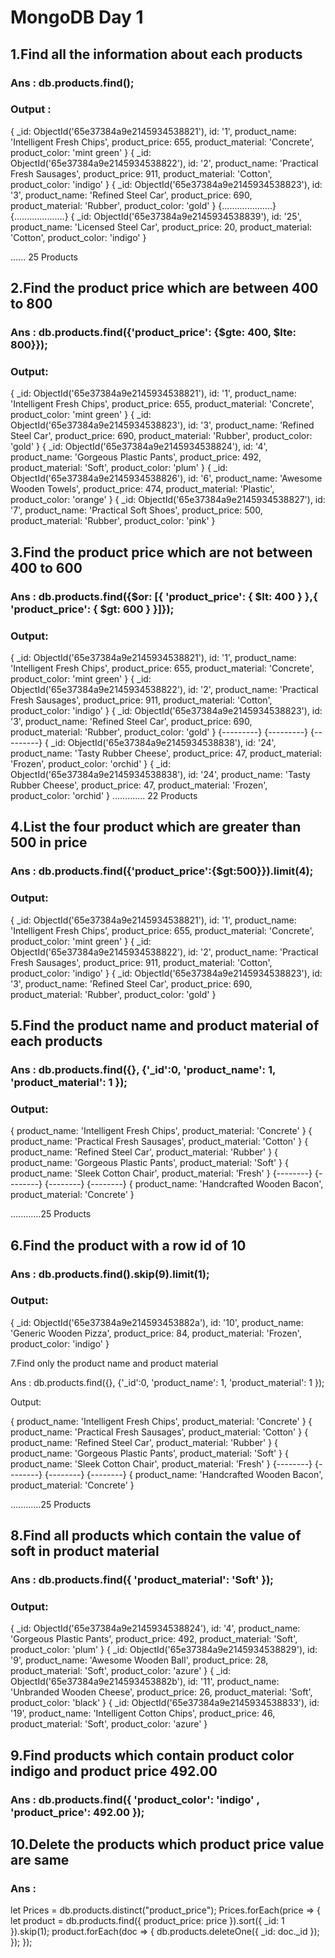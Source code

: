 # MongoDB Day 1
## 1.Find all the information about each products

### Ans : db.products.find();

### Output : 

{
  _id: ObjectId('65e37384a9e2145934538821'),
  id: '1',
  product_name: 'Intelligent Fresh Chips',
  product_price: 655,
  product_material: 'Concrete',
  product_color: 'mint green'
}
{
  _id: ObjectId('65e37384a9e2145934538822'),
  id: '2',
  product_name: 'Practical Fresh Sausages',
  product_price: 911,
  product_material: 'Cotton',
  product_color: 'indigo'
}
{
  _id: ObjectId('65e37384a9e2145934538823'),
  id: '3',
  product_name: 'Refined Steel Car',
  product_price: 690,
  product_material: 'Rubber',
  product_color: 'gold'
}
{....................}
{....................}
{
  _id: ObjectId('65e37384a9e2145934538839'),
  id: '25',
  product_name: 'Licensed Steel Car',
  product_price: 20,
  product_material: 'Cotton',
  product_color: 'indigo'
}

...... 25 Products


## 2.Find the product price which are between 400 to 800

### Ans : db.products.find({'product_price': {$gte: 400, $lte: 800}});

### Output:

{
  _id: ObjectId('65e37384a9e2145934538821'),
  id: '1',
  product_name: 'Intelligent Fresh Chips',
  product_price: 655,
  product_material: 'Concrete',
  product_color: 'mint green'
}
{
  _id: ObjectId('65e37384a9e2145934538823'),
  id: '3',
  product_name: 'Refined Steel Car',
  product_price: 690,
  product_material: 'Rubber',
  product_color: 'gold'
}
{
  _id: ObjectId('65e37384a9e2145934538824'),
  id: '4',
  product_name: 'Gorgeous Plastic Pants',
  product_price: 492,
  product_material: 'Soft',
  product_color: 'plum'
}
{
  _id: ObjectId('65e37384a9e2145934538826'),
  id: '6',
  product_name: 'Awesome Wooden Towels',
  product_price: 474,
  product_material: 'Plastic',
  product_color: 'orange'
}
{
  _id: ObjectId('65e37384a9e2145934538827'),
  id: '7',
  product_name: 'Practical Soft Shoes',
  product_price: 500,
  product_material: 'Rubber',
  product_color: 'pink'
}

## 3.Find the product price which are not between 400 to 600

### Ans : db.products.find({$or: [{ 'product_price': { $lt: 400 } },{ 'product_price': { $gt: 600 } }]});

### Output:

{
  _id: ObjectId('65e37384a9e2145934538821'),
  id: '1',
  product_name: 'Intelligent Fresh Chips',
  product_price: 655,
  product_material: 'Concrete',
  product_color: 'mint green'
}
{
  _id: ObjectId('65e37384a9e2145934538822'),
  id: '2',
  product_name: 'Practical Fresh Sausages',
  product_price: 911,
  product_material: 'Cotton',
  product_color: 'indigo'
}
{
  _id: ObjectId('65e37384a9e2145934538823'),
  id: '3',
  product_name: 'Refined Steel Car',
  product_price: 690,
  product_material: 'Rubber',
  product_color: 'gold'
}
{---------}
{---------}
{---------}
{
  _id: ObjectId('65e37384a9e2145934538838'),
  id: '24',
  product_name: 'Tasty Rubber Cheese',
  product_price: 47,
  product_material: 'Frozen',
  product_color: 'orchid'
}
{
  _id: ObjectId('65e37384a9e2145934538838'),
  id: '24',
  product_name: 'Tasty Rubber Cheese',
  product_price: 47,
  product_material: 'Frozen',
  product_color: 'orchid'
}
............. 22 Products


## 4.List the four product which are greater than 500 in price 

### Ans : db.products.find({'product_price':{$gt:500}}).limit(4);

### Output:

{
  _id: ObjectId('65e37384a9e2145934538821'),
  id: '1',
  product_name: 'Intelligent Fresh Chips',
  product_price: 655,
  product_material: 'Concrete',
  product_color: 'mint green'
}
{
  _id: ObjectId('65e37384a9e2145934538822'),
  id: '2',
  product_name: 'Practical Fresh Sausages',
  product_price: 911,
  product_material: 'Cotton',
  product_color: 'indigo'
}
{
  _id: ObjectId('65e37384a9e2145934538823'),
  id: '3',
  product_name: 'Refined Steel Car',
  product_price: 690,
  product_material: 'Rubber',
  product_color: 'gold'
}


## 5.Find the product name and product material of each products

### Ans : db.products.find({}, {'_id':0, 'product_name': 1, 'product_material': 1 });

### Output:

{
  product_name: 'Intelligent Fresh Chips',
  product_material: 'Concrete'
}
{
  product_name: 'Practical Fresh Sausages',
  product_material: 'Cotton'
}
{
  product_name: 'Refined Steel Car',
  product_material: 'Rubber'
}
{
  product_name: 'Gorgeous Plastic Pants',
  product_material: 'Soft'
}
{
  product_name: 'Sleek Cotton Chair',
  product_material: 'Fresh'
}
{--------}
{--------}
{--------}
{--------}
{
  product_name: 'Handcrafted Wooden Bacon',
  product_material: 'Concrete'
}

............25 Products


## 6.Find the product with a row id of 10

### Ans : db.products.find().skip(9).limit(1);

### Output:

{
  _id: ObjectId('65e37384a9e214593453882a'),
  id: '10',
  product_name: 'Generic Wooden Pizza',
  product_price: 84,
  product_material: 'Frozen',
  product_color: 'indigo'
}

7.Find only the product name and product material

Ans : db.products.find({}, {'_id':0, 'product_name': 1, 'product_material': 1 });

Output:

{
  product_name: 'Intelligent Fresh Chips',
  product_material: 'Concrete'
}
{
  product_name: 'Practical Fresh Sausages',
  product_material: 'Cotton'
}
{
  product_name: 'Refined Steel Car',
  product_material: 'Rubber'
}
{
  product_name: 'Gorgeous Plastic Pants',
  product_material: 'Soft'
}
{
  product_name: 'Sleek Cotton Chair',
  product_material: 'Fresh'
}
{--------}
{--------}
{--------}
{--------}
{
  product_name: 'Handcrafted Wooden Bacon',
  product_material: 'Concrete'
}

............25 Products


## 8.Find all products which contain the value of soft in product material 

### Ans : db.products.find({ 'product_material': 'Soft' });

### Output:

{
  _id: ObjectId('65e37384a9e2145934538824'),
  id: '4',
  product_name: 'Gorgeous Plastic Pants',
  product_price: 492,
  product_material: 'Soft',
  product_color: 'plum'
}
{
  _id: ObjectId('65e37384a9e2145934538829'),
  id: '9',
  product_name: 'Awesome Wooden Ball',
  product_price: 28,
  product_material: 'Soft',
  product_color: 'azure'
}
{
  _id: ObjectId('65e37384a9e214593453882b'),
  id: '11',
  product_name: 'Unbranded Wooden Cheese',
  product_price: 26,
  product_material: 'Soft',
  product_color: 'black'
}
{
  _id: ObjectId('65e37384a9e2145934538833'),
  id: '19',
  product_name: 'Intelligent Cotton Chips',
  product_price: 46,
  product_material: 'Soft',
  product_color: 'azure'
}


## 9.Find products which contain product color indigo  and product price 492.00

### Ans : db.products.find({ 'product_color': 'indigo' , 'product_price': 492.00 });


## 10.Delete the products which product price value are same

### Ans :  
let Prices = db.products.distinct("product_price");
Prices.forEach(price => {
    let product = db.products.find({ product_price: price }).sort({ _id: 1 }).skip(1); 
    product.forEach(doc => {
        db.products.deleteOne({ _id: doc._id });
    });
});
